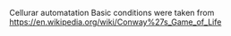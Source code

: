 Cellurar automatation
Basic conditions were taken from https://en.wikipedia.org/wiki/Conway%27s_Game_of_Life
